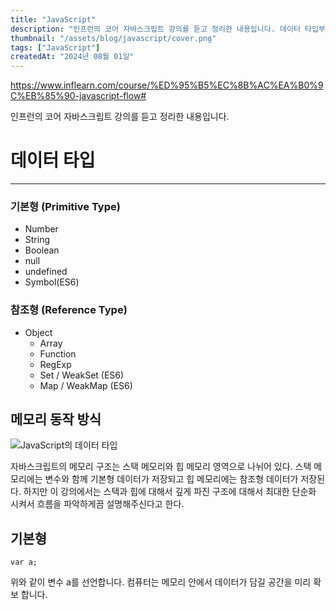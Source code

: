 ```yaml
---
title: "JavaScript"
description: "인프런의 코어 자바스크립트 강의를 듣고 정리한 내용입니다. 데이터 타입부터 컨텍스트, 클로저, 프로토 타입 등을 알 수 있습니다."
thumbnail: "/assets/blog/javascript/cover.png"
tags: ["JavaScript"]
createdAt: "2024년 08월 01일"
---
```


https://www.inflearn.com/course/%ED%95%B5%EC%8B%AC%EA%B0%9C%EB%85%90-javascript-flow#

인프런의 코어 자바스크립트 강의를 듣고 정리한 내용입니다.

# 데이터 타입

---

### 기본형 (Primitive Type)

- Number
- String
- Boolean
- null
- undefined
- Symbol(ES6)

### 참조형 (Reference Type)

- Object
  - Array
  - Function
  - RegExp
  - Set / WeakSet (ES6)
  - Map / WeakMap (ES6)

## 메모리 동작 방식

![JavaScript의 데이터 타입](/assets/blog/javascript/1.png)

자바스크립트의 메모리 구조는 스택 메모리와 힙 메모리 영역으로 나뉘어 있다.
스택 메모리에는 변수와 함께 기본형 데이터가 저장되고 힙 메모리에는 참조형 데이터가 저장된다.
하지만 이 강의에서는 스택과 힙에 대해서 깊게 파진 구조에 대해서 최대한 단순화 시켜서 흐름을 파악하게끔 설명해주신다고 한다.

## 기본형

```
var a;
```

위와 같이 변수 a를 선언합니다.
컴퓨터는 메모리 안에서 데이터가 담길 공간을 미리 확보 합니다.
